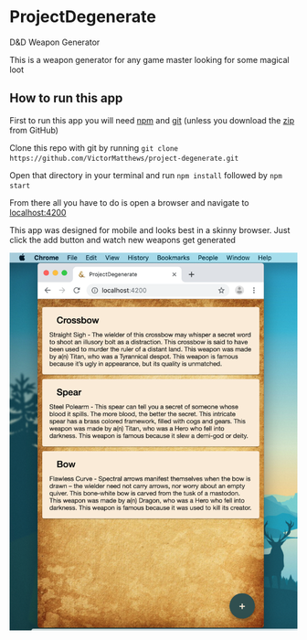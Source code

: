 # ProjectDegenerate

D&amp;D Weapon Generator

This is a weapon generator for any game master looking for some magical loot

## How to run this app

First to run this app you will need [npm](https://www.npmjs.com/get-npm) and [git](https://git-scm.com/downloads) (unless you download the [zip](https://github.com/VictorMatthews/project-degenerate/archive/master.zip) from GitHub) 

Clone this repo with git by running `git clone https://github.com/VictorMatthews/project-degenerate.git`

Open that directory in your terminal and run `npm install` followed by `npm start`

From there all you have to do is open a browser and navigate to [localhost:4200](http://localhost:4200/)

This app was designed for mobile and looks best in a skinny browser. Just click the add button and watch new weapons get generated 

![app-screenshot](/src/assets/app-screenshot.png)
